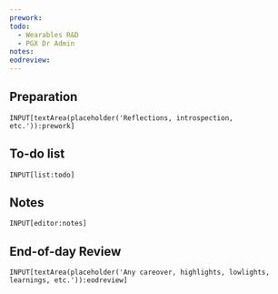 ```yaml
---
prework: 
todo:
  - Wearables R&D
  - PGX Dr Admin
notes: 
eodreview: 
---
```




## Preparation
```meta-bind
INPUT[textArea(placeholder('Reflections, introspection, etc.')):prework]
```

## To-do list
```meta-bind
INPUT[list:todo]
```

## Notes
```meta-bind
INPUT[editor:notes]
```

## End-of-day Review
```meta-bind
INPUT[textArea(placeholder('Any careover, highlights, lowlights, learnings, etc.')):eodreview]
```


